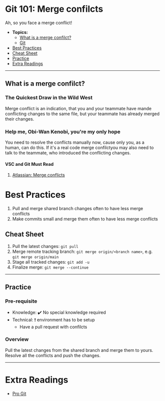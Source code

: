 # Git 101: Merge confilcts

Ah, so you face a merge conflict!

- **Topics:**
  - [What is a merge confilct?](#what-is-a-merge-confilct)
  - [Git](#git)
- [Best Practices](#best-practices)
- [Cheat Sheet](#cheat-sheet)
- [Practice](#practice)
- [Extra Readings](#extra-readings)

---

## What is a merge confilct?

### The Quickest Draw in the Wild West

Merge conflict is an indication, that you and your teammate have mande conflicting changes to the same file, but your teammate has already merged their changes.

### Help me, Obi-Wan Kenobi, you're my only hope

You need to resolve the conflicts manually now, cause only you, as a human, can do this. If it's a real code merge confilctyou may also need to talk to the teammate, who introduced the conflicting changes.

#### **VSC and Git Must Read**

1. [Atlassian: Merge conflicts](https://www.atlassian.com/git/tutorials/using-branches/merge-conflicts)

# Best Practices

1. Pull and merge shared branch changes often to have less merge conflicts
1. Make commits small and merge them often to have less merge conflicts

## Cheat Sheet

1. Pull the latest changes: `git pull`
1. Merge remote tracking branch: `git merge origin/<branch name>`, e.g. `git merge origin/main`
1. Stage all tracked changes: `git add -u`
1. Finalize merge: `git merge --continue`

---

## Practice

### Pre-requisite

- Knowledge: :heavy_check_mark: No special knowledge required
- Technical: :heavy_exclamation_mark: environment has to be setup
  - Have a pull request with confilcts

### Overview

Pull the latest changes from the shared branch and merge them to yours. Resolve all the conflicts and push the changes.

---

# Extra Readings

- [Pro Git](https://git-scm.com/book/en/v2)

